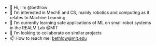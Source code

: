 - 👋 Hi, I’m @bethlow
- 👀 I’m interested in MechE and CS, mainly robotics and computing as it relates to Machine Learning
- 🌱 I’m currently learning safe applications of ML on small robot systems in the REALM Lab @MIT
- 💞️ I’m looking to collaborate on similar projects
- 📫 How to reach me: bethlow@mit.edu

<!---
bethlow/bethlow is a ✨ special ✨ repository because its `README.md` (this file) appears on your GitHub profile.
You can click the Preview link to take a look at your changes.
--->
